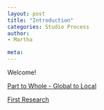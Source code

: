 ```yaml
---
layout: post
title: "Introduction"
categories: Studio Process
author:
- Martha

meta:
---
```


Welcome!

[Part to Whole - Global to Local](https://keanmgc.github.io/2021fall3yr-studio/)

[First Research ](/asset/yawenzheng_martha1129899)
